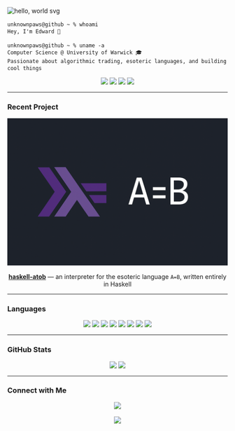 <p align="left">
  <img src="https://readme-typing-svg.demolab.com?font=Fira+Code&size=24&pause=100&color=BB9AF7&width=435&lines=hello%2C+world" alt="hello, world svg" />
</p>


<div align="left">

```
unknownpaws@github ~ % whoami
Hey, I'm Edward 👋

unknownpaws@github ~ % uname -a
Computer Science @ University of Warwick 🎓
Passionate about algorithmic trading, esoteric languages, and building cool things
```

</div>

<p align="center">
  <img src="https://img.shields.io/badge/macOS-000000?style=for-the-badge&logo=apple&logoColor=white" />
  <img src="https://img.shields.io/badge/Neovim-57A143?style=for-the-badge&logo=neovim&logoColor=white" />
  <img src="https://img.shields.io/badge/Tmux-1BB91F?style=for-the-badge&logo=tmux&logoColor=white" />
  <img src="https://img.shields.io/badge/iTerm2-000000?style=for-the-badge&logo=iterm2&logoColor=white" />
</p>

---

### Recent Project

<p align="center">
  <a href="https://github.com/UnknownPaws/haskell-atob">
    <img src="https://github.com/UnknownPaws/haskell-atob/raw/main/banner.png" alt="haskell-atob banner" />
  </a>
</p>

<p align="center">
  <strong><a href="https://github.com/UnknownPaws/haskell-atob">haskell-atob</a></strong> — an interpreter for the esoteric language <code>A=B</code>, written entirely in Haskell
</p>

---

### Languages

<p align="center">
  <img src="https://cdn.jsdelivr.net/gh/devicons/devicon/icons/java/java-original.svg" width="40" />
  <img src="https://cdn.jsdelivr.net/gh/devicons/devicon/icons/python/python-original.svg" width="40" />
  <img src="https://cdn.jsdelivr.net/gh/devicons/devicon/icons/c/c-original.svg" width="40" />
  <img src="https://cdn.jsdelivr.net/gh/devicons/devicon/icons/cplusplus/cplusplus-original.svg" width="40" />
  <img src="https://cdn.jsdelivr.net/gh/devicons/devicon/icons/javascript/javascript-original.svg" width="40" />
  <img src="https://cdn.jsdelivr.net/gh/devicons/devicon/icons/lua/lua-original.svg" width="40" />
  <img src="https://cdn.jsdelivr.net/gh/devicons/devicon/icons/haskell/haskell-original.svg" width="40" />
  <img src="https://cdn.jsdelivr.net/gh/devicons/devicon/icons/bash/bash-original.svg" width="40" />
</p>

---

### GitHub Stats

<p align="center">
  <img src="https://github-readme-stats.vercel.app/api/top-langs/?username=UnknownPaws&layout=compact&langs_count=4&exclude_repo=Edge-Detection,Console-Pokemon,P-NG,warwickplus,FRC1884-2023&theme=tokyonight" width="47%" />
  <img src="https://github-readme-streak-stats.herokuapp.com/?user=UnknownPaws&theme=tokyonight" width="47%" />
</p>

---

### Connect with Me

<p align="center">
  <a href="https://www.linkedin.com/in/edward-odwyer/" target="_blank">
    <img src="https://img.shields.io/badge/LinkedIn-Edward%20O'Dwyer-blue?style=for-the-badge&logo=linkedin" />
  </a>
</p>

<p align="center">
  <img src="https://capsule-render.vercel.app/api?type=waving&color=gradient&height=100&section=footer"/>
</p>

